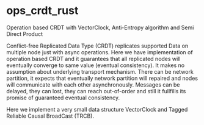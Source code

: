 # ops_crdt_rust
Operation based CRDT with VectorClock, Anti-Entropy algorithm and Semi Direct Product

Conflict-free Replicated Data Type (CRDT) replicates supported Data on multiple node
just with async operations. Here we have implementation of operation based CRDT and
it guarantees that all replicated nodes will eventually converge to same value 
(eventual consistency). It makes no assumption about underlying transport mechanism.
There can be network partition, it expects that eventually network partition will 
repaired and nodes will communicate with each other asynchronously.
Messages can be delayed, they can lost, they can reach out-of-order and still it
fullfills its promise of guaranteed eventual consistency.

Here we implement a very small data structure VectorClock and 
Tagged Reliable Causal BroadCast (TRCB).
